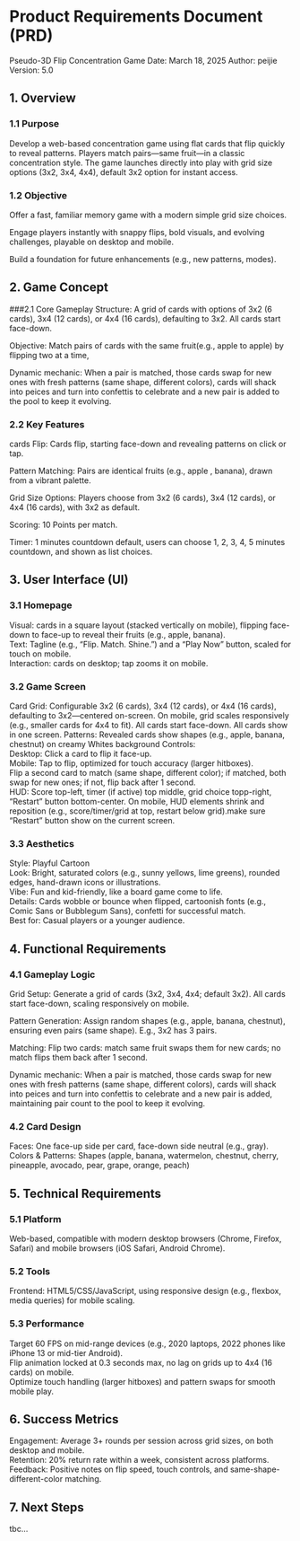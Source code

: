 # Product Requirements Document (PRD)
Pseudo-3D Flip Concentration Game
Date: March 18, 2025
Author: peijie
Version: 5.0  


## 1. Overview

### 1.1 Purpose
Develop a web-based concentration game using flat cards that flip quickly to reveal patterns. Players match pairs—same fruit—in a classic concentration style. The game launches directly into play with grid size options (3x2, 3x4, 4x4), default 3x2 option for instant access.  

### 1.2 Objective
Offer a fast, familiar memory game with a modern simple grid size choices.  

Engage players instantly with snappy flips, bold visuals, and evolving challenges, playable on desktop and mobile.  

Build a foundation for future enhancements (e.g., new patterns, modes).


## 2. Game Concept

###2.1 Core Gameplay
Structure: A grid of cards with options of 3x2 (6 cards), 3x4 (12 cards), or 4x4 (16 cards), defaulting to 3x2. All cards start face-down.  

Objective: Match pairs of cards with the same fruit(e.g., apple to apple) by flipping two at a time, 

Dynamic mechanic: When a pair is matched, those cards swap for new ones with fresh patterns (same shape, different colors), cards will shack into peices and turn into confettis to celebrate and a new pair is added to the pool to keep it evolving.

### 2.2 Key Features
cards Flip: Cards flip, starting face-down and revealing patterns on click or tap.  

Pattern Matching: Pairs are identical fruits (e.g., apple , banana), drawn from a vibrant palette.  

Grid Size Options: Players choose from 3x2 (6 cards), 3x4 (12 cards), or 4x4 (16 cards), with 3x2 as default.  

Scoring: 10 Points per match.

Timer: 1 minutes countdown default, users can choose 1, 2, 3, 4, 5 minutes countdown, and shown as list choices.


## 3. User Interface (UI)

### 3.1 Homepage
Visual: cards in a square layout (stacked vertically on mobile), flipping face-down to face-up to reveal their fruits (e.g., apple, banana).  
Text: Tagline (e.g., “Flip. Match. Shine.”) and a “Play Now” button, scaled for touch on mobile.  
Interaction: cards on desktop; tap zooms it on mobile. 

### 3.2 Game Screen
Card Grid: Configurable 3x2 (6 cards), 3x4 (12 cards), or 4x4 (16 cards), defaulting to 3x2—centered on-screen. On mobile, grid scales responsively (e.g., smaller cards for 4x4 to fit). All cards start face-down. All cards show in one screen.
Patterns: Revealed cards show shapes (e.g., apple, banana, chestnut) on creamy Whites background
Controls:  
Desktop: Click a card to flip it face-up.  
Mobile: Tap to flip, optimized for touch accuracy (larger hitboxes).  
Flip a second card to match (same shape, different color); if matched, both swap for new ones; if not, flip back after 1 second.  
HUD: Score top-left, timer (if active) top middle, grid choice topp-right, “Restart” button bottom-center. On mobile, HUD elements shrink and reposition (e.g., score/timer/grid at top, restart below grid).make sure “Restart” button show on the current screen.

### 3.3 Aesthetics
Style: Playful Cartoon  
Look: Bright, saturated colors (e.g., sunny yellows, lime greens), rounded edges, hand-drawn icons or illustrations.  
Vibe: Fun and kid-friendly, like a board game come to life.  
Details: Cards wobble or bounce when flipped, cartoonish fonts (e.g., Comic Sans or Bubblegum Sans), confetti for successful match.  
Best for: Casual players or a younger audience.


## 4. Functional Requirements

### 4.1 Gameplay Logic
Grid Setup: Generate a grid of cards (3x2, 3x4, 4x4; default 3x2). All cards start face-down, scaling responsively on mobile.  

Pattern Generation: Assign random shapes (e.g., apple, banana, chestnut), ensuring even pairs (same shape). E.g., 3x2 has 3 pairs.  

Matching: Flip two cards: match same fruit swaps them for new cards; no match flips them back after 1 second.  

Dynamic mechanic: When a pair is matched, those cards swap for new ones with fresh patterns (same shape, different colors), cards will shack into peices and turn into confettis to celebrate and a new pair is added, maintaining pair count to the pool to keep it evolving.


### 4.2 Card Design
Faces: One face-up side per card, face-down side neutral (e.g., gray).  
Colors & Patterns: Shapes (apple, banana, watermelon, chestnut, cherry, pineapple, avocado, pear, grape, orange, peach) 



## 5. Technical Requirements

### 5.1 Platform
Web-based, compatible with modern desktop browsers (Chrome, Firefox, Safari) and mobile browsers (iOS Safari, Android Chrome).

### 5.2 Tools
Frontend: HTML5/CSS/JavaScript, using responsive design (e.g., flexbox, media queries) for mobile scaling.  

### 5.3 Performance
Target 60 FPS on mid-range devices (e.g., 2020 laptops, 2022 phones like iPhone 13 or mid-tier Android).  
Flip animation locked at 0.3 seconds max, no lag on grids up to 4x4 (16 cards) on mobile.  
Optimize touch handling (larger hitboxes) and pattern swaps for smooth mobile play.


## 6. Success Metrics
Engagement: Average 3+ rounds per session across grid sizes, on both desktop and mobile.  
Retention: 20% return rate within a week, consistent across platforms.  
Feedback: Positive notes on flip speed, touch controls, and same-shape-different-color matching.


## 7. Next Steps
tbc...
